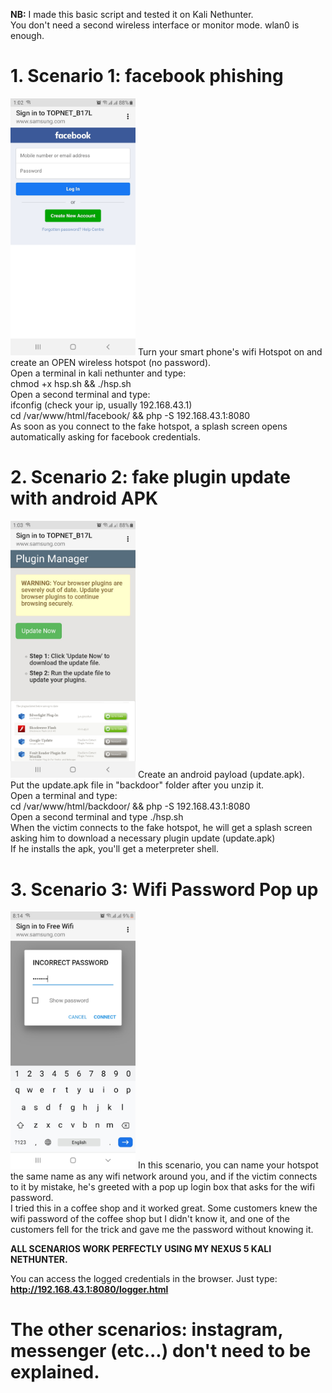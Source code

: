 **NB:** I made this basic script and tested it on Kali Nethunter.<br />
You don't need a second wireless interface or monitor mode. wlan0 is enough. <br />
# 1. **Scenario 1: facebook phishing**
<img src="images/facebook.jpg" width="200">
    Turn your smart phone's wifi Hotspot on and create an OPEN wireless hotspot (no password).<br />
    Open a terminal in kali nethunter and type: <br />
    chmod +x hsp.sh && ./hsp.sh <br />
    Open a second terminal and type: <br />
    ifconfig (check your ip, usually 192.168.43.1) <br />
    cd /var/www/html/facebook/ && php -S 192.168.43.1:8080 <br />
As soon as you connect to the fake hotspot, a splash screen opens automatically asking for facebook credentials.<br />

# 2. **Scenario 2: fake plugin update with android APK**
<img src="images/backdoor.jpg" width="200">
    Create an android payload (update.apk). <br />
    Put the update.apk file in "backdoor" folder after you unzip it.<br />
    Open a terminal and type:<br />
    cd /var/www/html/backdoor/ && php -S 192.168.43.1:8080 <br />
    Open a second terminal and type ./hsp.sh <br />
When the victim connects to the fake hotspot, he will get a splash screen asking him to download a necessary plugin update (update.apk) <br />
If he installs the apk, you'll get a meterpreter shell. <br />

# 3. **Scenario 3: Wifi Password Pop up**

<img src="images/wifi.jpg" width="200">
In this scenario, you can name your hotspot the same name as any wifi network around you, and if the victim connects to it by mistake, he's greeted with a pop up login box that asks for the wifi password.<br />
I tried this in a coffee shop and it worked great. Some customers knew the wifi password of the coffee shop but I didn't know it, and one of the customers fell for the trick and gave me the password without knowing it. <br />

**ALL SCENARIOS WORK PERFECTLY USING MY NEXUS 5 KALI NETHUNTER.**

You can access the logged credentials in the browser. Just type:<br />
**http://192.168.43.1:8080/logger.html** <br />

# **The other scenarios: instagram, messenger (etc...) don't need to be explained.** 
          
